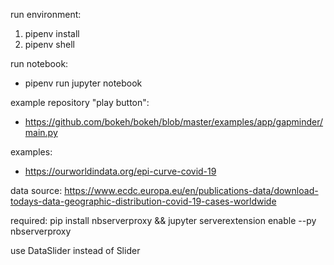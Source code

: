 run environment:
1. pipenv install
2. pipenv shell

run notebook:
* pipenv run jupyter notebook

example repository "play button":
* https://github.com/bokeh/bokeh/blob/master/examples/app/gapminder/main.py

examples:
* https://ourworldindata.org/epi-curve-covid-19

data source:
 https://www.ecdc.europa.eu/en/publications-data/download-todays-data-geographic-distribution-covid-19-cases-worldwide

required:
pip install nbserverproxy && jupyter serverextension enable --py nbserverproxy

use DataSlider instead of Slider
